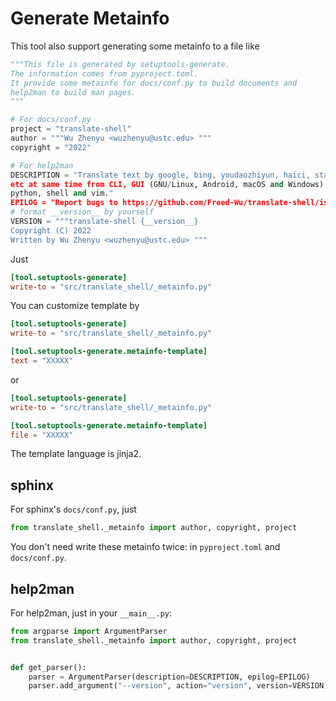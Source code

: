 # Generate Metainfo

This tool also support generating some metainfo to a file like

```python
"""This file is generated by setuptools-generate.
The information comes from pyproject.toml.
It provide some metainfo for docs/conf.py to build documents and
help2man to build man pages.
"""

# For docs/conf.py
project = "translate-shell"
author = """Wu Zhenyu <wuzhenyu@ustc.edu> """
copyright = "2022"

# For help2man
DESCRIPTION = "Translate text by google, bing, youdaozhiyun, haici, stardict,
etc at same time from CLI, GUI (GNU/Linux, Android, macOS and Windows), REPL,
python, shell and vim."
EPILOG = "Report bugs to https://github.com/Freed-Wu/translate-shell/issues"
# format __version__ by yourself
VERSION = """translate-shell {__version__}
Copyright (C) 2022
Written by Wu Zhenyu <wuzhenyu@ustc.edu> """
```

Just

```toml
[tool.setuptools-generate]
write-to = "src/translate_shell/_metainfo.py"
```

You can customize template by

```toml
[tool.setuptools-generate]
write-to = "src/translate_shell/_metainfo.py"

[tool.setuptools-generate.metainfo-template]
text = "XXXXX"
```

or

```toml
[tool.setuptools-generate]
write-to = "src/translate_shell/_metainfo.py"

[tool.setuptools-generate.metainfo-template]
file = "XXXXX"
```

The template language is jinja2.

## sphinx

For sphinx's `docs/conf.py`, just

```python
from translate_shell._metainfo import author, copyright, project
```

You don't need write these metainfo twice: in `pyproject.toml` and
`docs/conf.py`.

## help2man

For help2man, just in your `__main__.py`:

```python
from argparse import ArgumentParser
from translate_shell._metainfo import author, copyright, project


def get_parser():
    parser = ArgumentParser(description=DESCRIPTION, epilog=EPILOG)
    parser.add_argument("--version", action="version", version=VERSION)
```
